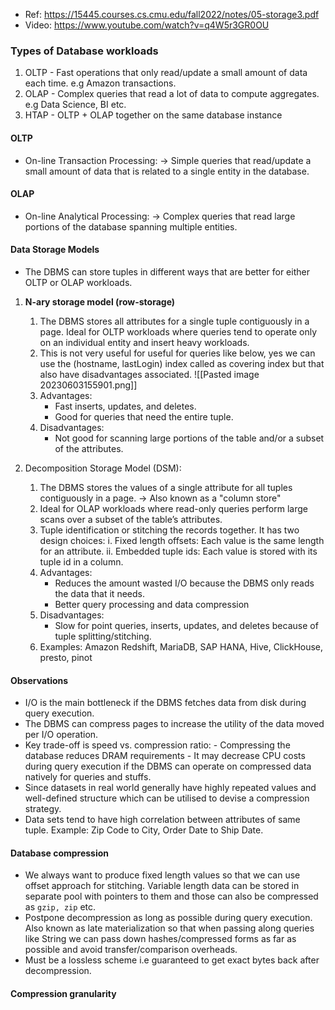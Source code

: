 - Ref: https://15445.courses.cs.cmu.edu/fall2022/notes/05-storage3.pdf
- Video: https://www.youtube.com/watch?v=q4W5r3GR0OU
### Types of Database workloads
1. OLTP - Fast operations that only read/update a small amount of data each time. e.g Amazon transactions.
2. OLAP - Complex queries that read a lot of data to compute aggregates. e.g Data Science, BI etc.
3. HTAP - OLTP + OLAP together on the same database instance

#### OLTP
- On-line Transaction Processing:
	→ Simple queries that read/update a small amount of data that is related to a single entity in the database.

#### OLAP
- On-line Analytical Processing:
	→ Complex queries that read large portions of the database spanning multiple entities.

#### Data Storage Models
- The DBMS can store tuples in different ways that are better for either OLTP or OLAP workloads.
1. **N-ary storage model (row-storage)**
	1. The DBMS stores all attributes for a single tuple contiguously in a page. Ideal for OLTP workloads where queries tend to operate only on an individual entity and insert heavy workloads.
	2. This is not very useful for useful for queries like below, yes we can use the (hostname, lastLogin) index called as covering index but that also have disadvantages associated.
	   ![[Pasted image 20230603155901.png]]
	3. Advantages:
	   - Fast inserts, updates, and deletes.
	   - Good for queries that need the entire tuple.
	4. Disadvantages:
	   - Not good for scanning large portions of the table and/or a subset of the attributes.

2. Decomposition Storage Model (DSM):
	1. The DBMS stores the values of a single attribute for all tuples contiguously in a page.
	   → Also known as a "column store"
	2. Ideal for OLAP workloads where read-only queries perform large scans over a subset of the table’s attributes.
	3. Tuple identification or stitching the records together. It has two design choices:
		   i. Fixed length offsets: Each value is the same length for an attribute.
		   ii. Embedded tuple ids: Each value is stored with its tuple id in a column.
	4.  Advantages:
		   - Reduces the amount wasted I/O because the DBMS only reads the data that it needs.
		   - Better query processing and data compression
	5. Disadvantages:
		- Slow for point queries, inserts, updates, and deletes because of tuple splitting/stitching.
	6. Examples: Amazon Redshift, MariaDB, SAP HANA, Hive, ClickHouse, presto, pinot

#### Observations
- I/O is the main bottleneck if the DBMS fetches data from disk during query execution.
- The DBMS can compress pages to increase the utility of the data moved per I/O operation.
- Key trade-off is speed vs. compression ratio:
	  - Compressing the database reduces DRAM requirements
	  - It may decrease CPU costs during query execution if the DBMS can operate on compressed data natively for queries and stuffs.
- Since datasets in real world generally have highly repeated values and well-defined structure which can be utilised to devise a compression strategy.
- Data sets tend to have high correlation between attributes of same tuple. Example: Zip Code to City, Order Date to Ship Date.

#### Database compression
- We always want to produce fixed length values so that we can use offset approach for stitching. Variable length data can be stored in separate pool with pointers to them and those can also be compressed as `gzip, zip` etc.
- Postpone decompression as long as possible during query execution. Also known as late materialization so that when passing along queries like String we can pass down hashes/compressed forms as far as possible and avoid transfer/comparison overheads.
- Must be a lossless scheme i.e guaranteed to get exact bytes back after decompression.
#### Compression granularity
